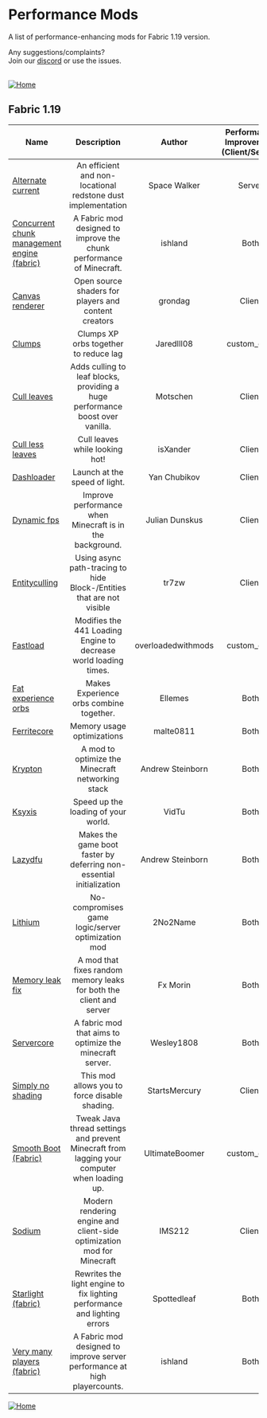 
# Performance Mods
A list of performance-enhancing mods for Fabric 1.19 version.

Any suggestions/complaints?<br>
Join our [discord](https://discord.gg/8nzHYhVUQS) or use the issues.<br><br>

[![Home](https://i.imgur.com/zGuelkW.png)](https://github.com/NordicGamerFE/usefulmods/blob/main/README.md)

## Fabric 1.19

| Name |  Description | Author | Performance Improvement (Client/Server) | Need help? |
| --- | :---: | :---: | :---: | :---: |
| [Alternate current](https://modrinth.com/mod/alternate-current) | An efficient and non-locational redstone dust implementation | Space Walker | Server | [Discord](https://discord.gg/EJC9zkX) [Github](https://github.com/SpaceWalkerRS/alternate-current/issues) 
| [Concurrent chunk management engine (fabric)](https://modrinth.com/mod/c2me-fabric) | A Fabric mod designed to improve the chunk performance of Minecraft. | ishland | Both | [Discord](https://discord.io/ishlandbukkit) [Github](https://github.com/RelativityMC/C2ME-fabric/issues) 
| [Canvas renderer](https://modrinth.com/mod/canvas) | Open source shaders for players and content creators | grondag | Client | [Discord](https://discord.gg/7NaqR2e) [Github](https://github.com/vram-guild/canvas/issues) 
| [Clumps](https://www.curseforge.com/minecraft/mc-mods/clumps) | Clumps XP orbs together to reduce lag | Jaredlll08 | custom_data |  [Github](https://github.com/jaredlll08/Clumps) 
| [Cull leaves](https://modrinth.com/mod/cull-leaves) | Adds culling to leaf blocks, providing a huge performance boost over vanilla. | Motschen | Client | [Discord](https://discord.gg/jAGnWYHm3r) [Github](https://github.com/TeamMidnightDust/CullLeaves/issues) 
| [Cull less leaves](https://modrinth.com/mod/cull-less-leaves) | Cull leaves while looking hot! | isXander | Client | [Discord](https://discord.gg/AJv5ZnNT8q) [Github](https://github.com/isXander/CullLessLeaves/issues) 
| [Dashloader](https://modrinth.com/mod/dashloader) | Launch at the speed of light. | Yan Chubikov | Client | [Discord](https://discord.gg/8F8MaYzk5h) [Github](https://github.com/alphaqu/DashLoader/issues) 
| [Dynamic fps](https://modrinth.com/mod/dynamic-fps) | Improve performance when Minecraft is in the background. | Julian Dunskus | Client |  [Github](https://github.com/juliand665/Dynamic-FPS/issues) 
| [Entityculling](https://modrinth.com/mod/entityculling) | Using async path-tracing to hide Block-/Entities that are not visible | tr7zw | Client | [Discord](https://discord.gg/fWtMAkFaZF) [Github](https://github.com/tr7zw/EntityCulling/issues) 
| [Fastload](https://www.curseforge.com/minecraft/mc-mods/fastload) | Modifies the 441 Loading Engine to decrease world loading times. | overloadedwithmods | custom_data |  [Github](https://github.com/BumbleSoftware/Fastload) 
| [Fat experience orbs](https://modrinth.com/mod/fat-experience-orbs) | Makes Experience orbs combine together. | Ellemes | Both |  [Github](https://github.com/Ellemes/fat-experience-orbs/issues/) 
| [Ferritecore](https://modrinth.com/mod/ferrite-core) | Memory usage optimizations | malte0811 | Both |  [Github](https://github.com/malte0811/FerriteCore/issues) 
| [Krypton](https://modrinth.com/mod/krypton) | A mod to optimize the Minecraft networking stack | Andrew Steinborn | Both | [Discord](https://discord.gg/RUGArxEQ8J) [Github](https://github.com/astei/krypton/issues) 
| [Ksyxis](https://modrinth.com/mod/ksyxis) | Speed up the loading of your world. | VidTu | Both | [Discord](https://discord.gg/kmzepGP9uz) [Github](https://github.com/VidTu/Ksyxis/issues) 
| [Lazydfu](https://modrinth.com/mod/lazydfu) | Makes the game boot faster by deferring non-essential initialization | Andrew Steinborn | Both | [Discord](https://discord.gg/RUGArxEQ8J) [Github](https://github.com/astei/lazydfu/issues) 
| [Lithium](https://modrinth.com/mod/lithium) | No-compromises game logic/server optimization mod | 2No2Name | Both | [Discord](https://jellysquid.me/discord) [Github](https://github.com/jellysquid3/lithium-fabric/issues) 
| [Memory leak fix](https://modrinth.com/mod/memoryleakfix) | A mod that fixes random memory leaks for both the client and server | Fx Morin | Both | [Discord](http://discord.gg/rcTjvxq) [Github](https://github.com/fxmorin/memoryLeakFix/issues) 
| [Servercore](https://modrinth.com/mod/servercore) | A fabric mod that aims to optimize the minecraft server. | Wesley1808 | Both |  [Github](https://github.com/Wesley1808/ServerCore/issues) 
| [Simply no shading](https://modrinth.com/mod/simply-no-shading) | This mod allows you to force disable shading. | StartsMercury | Client |  [Github](https://github.com/StartsMercury/simply-no-shading/issues) [Wiki](https://github.com/StartsMercury/simply-no-shading/wiki/Settings)
| [Smooth Boot (Fabric)](https://www.curseforge.com/minecraft/mc-mods/smooth-boot) | Tweak Java thread settings and prevent Minecraft from lagging your computer when loading up. | UltimateBoomer | custom_data |  [Github](https://github.com/UltimateBoomer/mc-smoothboot) [Wiki](https://github.com/UltimateBoomer/mc-smoothboot/wiki)
| [Sodium](https://modrinth.com/mod/sodium) | Modern rendering engine and client-side optimization mod for Minecraft | IMS212 | Client | [Discord](https://jellysquid.me/discord) [Github](https://github.com/CaffeineMC/sodium-fabric/issues) 
| [Starlight (fabric)](https://modrinth.com/mod/starlight) | Rewrites the light engine to fix lighting performance and lighting errors | Spottedleaf | Both | [Discord](https://discord.gg/tuinity) [Github](https://github.com/PaperMC/Starlight/issues) 
| [Very many players (fabric)](https://modrinth.com/mod/vmp-fabric) | A Fabric mod designed to improve server performance at high playercounts. | ishland | Both | [Discord](https://discord.io/ishlandbukkit) [Github](https://github.com/RelativityMC/VMP-fabric/issues) 

[![Home](https://i.imgur.com/zGuelkW.png)](https://github.com/NordicGamerFE/usefulmods/blob/main/README.md)
